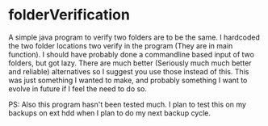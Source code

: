 # folderVerification

A simple java program to verify two folders are to be the same. I hardcoded the two folder locations two verify in the program (They are in main function). I should have probably done a commandline based input of two folders, but got lazy. 
There are much better (Seriously much much better and reliable) alternatives so I suggest you use those instead of this. This was just something I wanted to make, and probably something I want to evolve in future if I feel the need to do so.

PS: Also this program hasn't been tested much. I plan to test this on my backups on ext hdd when I plan to do my next backup cycle.

